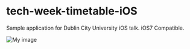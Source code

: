 tech-week-timetable-iOS
=======================

Sample application for Dublin City University iOS talk. iOS7 Compatible. 

![My image](https://raw.github.com/foFox/foFox.github.io/master/app.png)
